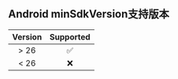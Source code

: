 ## Android minSdkVersion支持版本

| Version |     Supported      |
|:-------:|:------------------:|
|  > 26   | :white_check_mark: |
|  < 26   |        :x:         |

